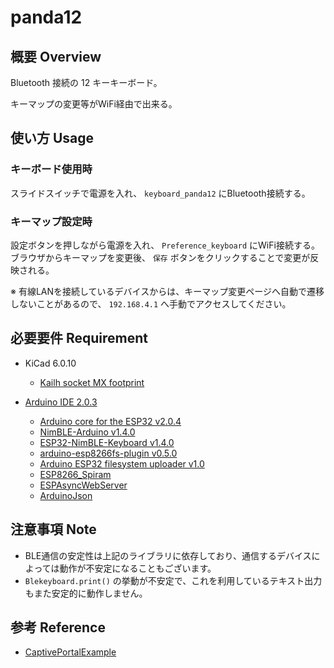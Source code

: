 # panda12

## 概要 Overview

Bluetooth 接続の 12 キーキーボード。

キーマップの変更等がWiFi経由で出来る。

## 使い方 Usage
### キーボード使用時
スライドスイッチで電源を入れ、 `keyboard_panda12` にBluetooth接続する。
### キーマップ設定時
設定ボタンを押しながら電源を入れ、 `Preference_keyboard` にWiFi接続する。
ブラウザからキーマップを変更後、 `保存` ボタンをクリックすることで変更が反映される。

※ 有線LANを接続しているデバイスからは、キーマップ変更ページへ自動で遷移しないことがあるので、 `192.168.4.1` へ手動でアクセスしてください。

## 必要要件 Requirement

- KiCad 6.0.10

  - [Kailh socket MX footprint](https://github.com/daprice/keyswitches.pretty)

- [Arduino IDE 2.0.3](https://www.arduino.cc/en/software)
  - [Arduino core for the ESP32 v2.0.4](https://github.com/espressif/arduino-esp32#installation-instructions)
  - [NimBLE-Arduino v1.4.0](https://github.com/h2zero/NimBLE-Arduino)
  - [ESP32-NimBLE-Keyboard v1.4.0](https://github.com/wakwak-koba/ESP32-NimBLE-Keyboard)
  - [arduino-esp8266fs-plugin v0.5.0](https://github.com/esp8266/arduino-esp8266fs-plugin)
  - [Arduino ESP32 filesystem uploader v1.0](https://github.com/me-no-dev/arduino-esp32fs-plugin)
  - [ESP8266_Spiram](https://github.com/Gianbacchio/ESP8266_Spiram)
  - [ESPAsyncWebServer](https://github.com/me-no-dev/ESPAsyncWebServer)
  - [ArduinoJson](https://github.com/bblanchon/ArduinoJson)

## 注意事項 Note
- BLE通信の安定性は上記のライブラリに依存しており、通信するデバイスによっては動作が不安定になることもございます。
- `Blekeyboard.print()` の挙動が不安定で、これを利用しているテキスト出力もまた安定的に動作しません。

## 参考 Reference

- [CaptivePortalExample](https://github.com/elliotmade/ESP32-Captive-Portal-Example/blob/test/src/main.cpp)
